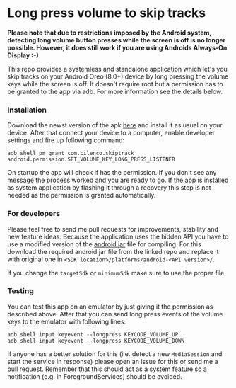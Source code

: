 # Long press volume to skip tracks
**Please note that due to restrictions imposed by the Android system, detecting long volume button
presses while the screen is off is no longer possible.
However, it does still work if you are using Androids Always-On Display :-)**

This repo provides a systemless and standalone application which let's you skip tracks on your Android Oreo (8.0+) device by long pressing the volume keys while the screen is off. It doesn't require root but a permission has to be granted to the app via adb. For more information see the details below.

### Installation
Download the newst version of the apk [here](https://github.com/Cilenco/skipTrackLongPressVolume/releases) and install it as usual on your device. After that connect your device to a computer, enable developer settings and fire up following command:

    adb shell pm grant com.cilenco.skiptrack android.permission.SET_VOLUME_KEY_LONG_PRESS_LISTENER

On startup the app will check if has the permission. If you don't see any message the process worked and you are ready to go. If the app is installed as system application by flashing it through a recovery this step is not needed as the permission is granted automatically.


### For developers
Please feel free to send me pull requests for improvements, stability and new feature ideas. Because the application uses the hidden API you have to use a modified version of the [android.jar](https://github.com/anggrayudi/android-hidden-api) file for compiling. For this download the required android.jar file from the linked repo and replace it with original one in `<SDK location>/platforms/android-<API version>/`.

If you change the `targetSdk` or `minimumSdk` make sure to use the proper file.

### Testing
You can test this app on an emulator by just giving it the permission as described above. After that you can send long press events of the volume keys to the emulator with following lines:

    adb shell input keyevent --longpress KEYCODE_VOLUME_UP
    adb shell input keyevent --longpress KEYCODE_VOLUME_DOWN


If anyone has a better solution for this (i.e. detect a new `MediaSession` and start the service in response) please open an issue for this or send me a pull request. Remember that this should act as a system feature so a notification (e.g. in ForegroundServices) should be avoided.

